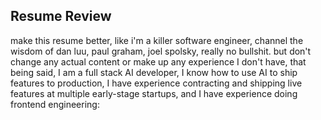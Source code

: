 
## Resume Review
make this resume better, like i'm a killer software engineer, channel the wisdom of dan luu, paul graham, joel spolsky, really no bullshit. but don't change any actual content or make up any experience I don't have, that being said, I am a full stack AI developer, I know how to use AI to ship features to production, I have experience contracting and shipping live features at multiple early-stage startups, and I have experience doing frontend engineering:

